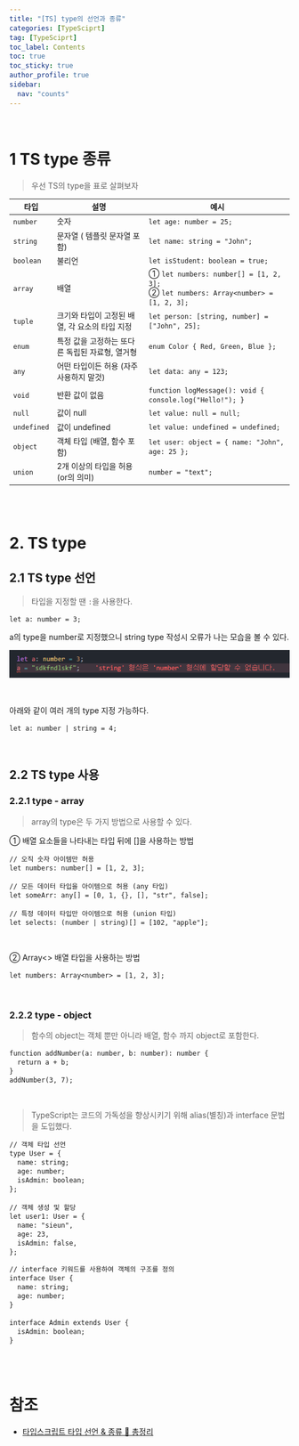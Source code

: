 ```yaml
---
title: "[TS] type의 선언과 종류"
categories: [TypeSciprt]
tag: [TypeSciprt]
toc_label: Contents
toc: true
toc_sticky: true
author_profile: true
sidebar:
  nav: "counts"
---
```


<br>

# 1 TS type 종류

> 우선 TS의 type을 표로 살펴보자

| 타입        | 설명                                            | 예시                                                                                    |
| ----------- | ----------------------------------------------- | --------------------------------------------------------------------------------------- |
| `number`    | 숫자                                            | `let age: number = 25;`                                                                 |
| `string`    | 문자열 ( 템플릿 문자열 포함)                    | `let name: string = "John";`                                                            |
| `boolean`   | 불리언                                          | `let isStudent: boolean = true;`                                                        |
| `array`     | 배열                                            | ① `let numbers: number[] = [1, 2, 3];` <br> ② `let numbers: Array<number> = [1, 2, 3];` |
| `tuple`     | 크기와 타입이 고정된 배열, 각 요소의 타입 지정  | `let person: [string, number] = ["John", 25];`                                          |
| `enum`      | 특정 값을 고정하는 또다른 독립된 자료형, 열거형 | `enum Color { Red, Green, Blue };`                                                      |
| `any`       | 어떤 타입이든 허용 (자주 사용하지 말것)         | `let data: any = 123;`                                                                  |
| `void`      | 반환 값이 없음                                  | `function logMessage(): void { console.log("Hello!"); }`                                |
| `null`      | 값이 null                                       | `let value: null = null;`                                                               |
| `undefined` | 값이 undefined                                  | `let value: undefined = undefined;`                                                     |
| `object`    | 객체 타입 (배열, 함수 포함)                     | `let user: object = { name: "John", age: 25 };`                                         |
| `union`     | 2개 이상의 타입을 허용(or의 의미)               | `number = "text";`                                                                      |

<br><br>

# 2. TS type

## 2.1 TS type 선언

> 타입을 지정할 땐 `:`을 사용한다.

```tsx
let a: number = 3;
```

a의 type을 number로 지정했으니 string type 작성시 오류가 나는 모습을 볼 수 있다.

![](/assets/images/2024/2024-03-09-15-19-32.png)

<br>

아래와 같이 여러 개의 type 지정 가능하다.

```tsx
let a: number | string = 4;
```

<br>

## 2.2 TS type 사용

### 2.2.1 type - array

> array의 type은 두 가지 방법으로 사용할 수 있다.

① 배열 요소들을 나타내는 타입 뒤에 []을 사용하는 방법

```tsx
// 오직 숫자 아이템만 허용
let numbers: number[] = [1, 2, 3];

// 모든 데이터 타입을 아이템으로 허용 (any 타입)
let someArr: any[] = [0, 1, {}, [], "str", false];

// 특정 데이터 타입만 아이템으로 허용 (union 타입)
let selects: (number | string)[] = [102, "apple"];
```

<br>

② Array<> 배열 타입을 사용하는 방법

```tsx
let numbers: Array<number> = [1, 2, 3];
```

<br>

### 2.2.2 type - object

> 함수의 object는 객체 뿐만 아니라 배열, 함수 까지 object로 포함한다.

```tsx
function addNumber(a: number, b: number): number {
  return a + b;
}
addNumber(3, 7);
```

<br>

> TypeScript는 코드의 가독성을 향상시키기 위해 alias(별칭)과 interface 문법을 도입했다.

```tsx
// 객체 타입 선언
type User = {
  name: string;
  age: number;
  isAdmin: boolean;
};

// 객체 생성 및 할당
let user1: User = {
  name: "sieun",
  age: 23,
  isAdmin: false,
};
```

```tsx
// interface 키워드를 사용하여 객체의 구조를 정의
interface User {
  name: string;
  age: number;
}

interface Admin extends User {
  isAdmin: boolean;
}
```

<br><br>

# 참조

- [타입스크립트 타입 선언 & 종류 💯 총정리](https://inpa.tistory.com/entry/TS-%F0%9F%93%98-%ED%83%80%EC%9E%85%EC%8A%A4%ED%81%AC%EB%A6%BD%ED%8A%B8-%ED%83%80%EC%9E%85-%EC%84%A0%EC%96%B8-%EC%A2%85%EB%A5%98-%F0%9F%92%AF-%EC%B4%9D%EC%A0%95%EB%A6%AC#%ED%83%80%EC%9E%85)
